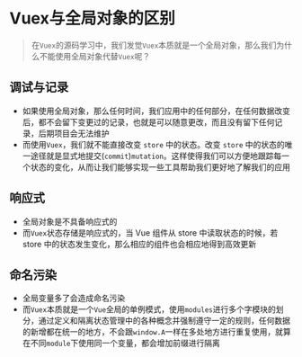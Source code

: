 # Vuex与全局对象的区别

> 在`Vuex`的源码学习中，我们发觉`Vuex`本质就是一个全局对象，那么我们为什么不能使用全局对象代替`Vuex`呢？

## 调试与记录
- 如果使用全局对象，那么任何时间，我们应用中的任何部分，在任何数据改变后，都不会留下变更过的记录，也就是可以随意更改，而且没有留下任何记录，后期项目会无法维护
- 而使用`Vuex`，我们就不能直接改变 `store` 中的状态。改变 `store` 中的状态的唯⼀途径就是显式地提交(`commit`)`mutation`。这样使得我们可以⽅便地跟踪每⼀个状态的变化，从⽽让我们能够实现⼀些⼯具帮助我们更好地了解我们的应⽤

## 响应式
- 全局对象是不具备响应式的
- 而`Vuex`状态存储是响应式的，当 Vue 组件从 store 中读取状态的时候，若 store 中的状态发⽣变化，那么相应的组件也会相应地得到⾼效更新

## 命名污染
- 全局变量多了会造成命名污染
- 而`Vuex`本质就是一个`Vue`全局的单例模式，使用`modules`进行多个字模块的划分，通过定义和隔离状态管理中的各种概念并强制遵守一定的规则，任何数据的新增都在统一的地方，不会跟`window.A`一样在多处地方进行重复使用，就算在不同`module`下使用同一个变量，都会增加前缀进行隔离
